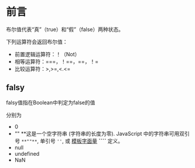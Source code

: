 # 前言

布尔值代表“真”（true）和“假”（false）两种状态。



下列运算符会返回布尔值：

* 前置逻辑运算符：！（Not）
* 相等运算符：===，！==，==，！=
* 比较运算符：>,>=,<.<=



## falsy

falsy值指在Boolean中判定为false的值

分别为

* 0 
* ""   **这是一个空字符串 (字符串的长度为零). JavaScript 中的字符串可用双引号 `**""**`, 单引号 `''`, 或 [模板字面量](https://developer.mozilla.org/en-US/docs/Web/JavaScript/Reference/Template_literals) **````** 定义。
* null
* undefined
* NaN
